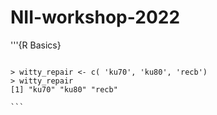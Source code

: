 # NII-workshop-2022
'''{R Basics}
````spelling error in variable

> witty_repair <- c( 'ku70', 'ku80', 'recb')
> witty_repair
[1] "ku70" "ku80" "recb"

```
